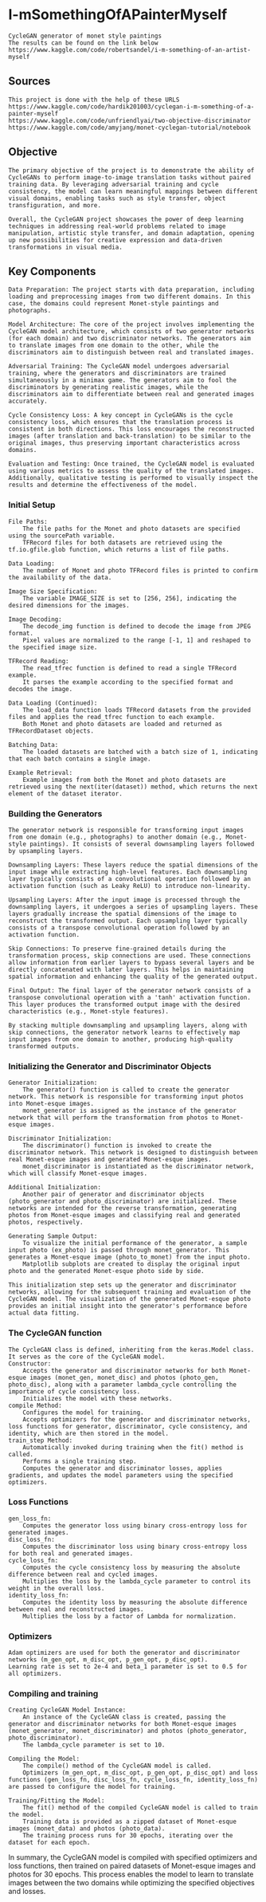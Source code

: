 # I-mSomethingOfAPainterMyself
    CycleGAN generator of monet style paintings
    The results can be found on the link below
    https://www.kaggle.com/code/robertsandel/i-m-something-of-an-artist-myself
## Sources
    This project is done with the help of these URLS
    https://www.kaggle.com/code/hardik201003/cyclegan-i-m-something-of-a-painter-myself
    https://www.kaggle.com/code/unfriendlyai/two-objective-discriminator
    https://www.kaggle.com/code/amyjang/monet-cyclegan-tutorial/notebook


## Objective
    The primary objective of the project is to demonstrate the ability of CycleGANs to perform image-to-image translation tasks without paired training data. By leveraging adversarial training and cycle consistency, the model can learn meaningful mappings between different visual domains, enabling tasks such as style transfer, object transfiguration, and more.

    Overall, the CycleGAN project showcases the power of deep learning techniques in addressing real-world problems related to image manipulation, artistic style transfer, and domain adaptation, opening up new possibilities for creative expression and data-driven transformations in visual media.

## Key Components

    Data Preparation: The project starts with data preparation, including loading and preprocessing images from two different domains. In this case, the domains could represent Monet-style paintings and photographs.

    Model Architecture: The core of the project involves implementing the CycleGAN model architecture, which consists of two generator networks (for each domain) and two discriminator networks. The generators aim to translate images from one domain to the other, while the discriminators aim to distinguish between real and translated images.

    Adversarial Training: The CycleGAN model undergoes adversarial training, where the generators and discriminators are trained simultaneously in a minimax game. The generators aim to fool the discriminators by generating realistic images, while the discriminators aim to differentiate between real and generated images accurately.

    Cycle Consistency Loss: A key concept in CycleGANs is the cycle consistency loss, which ensures that the translation process is consistent in both directions. This loss encourages the reconstructed images (after translation and back-translation) to be similar to the original images, thus preserving important characteristics across domains.

    Evaluation and Testing: Once trained, the CycleGAN model is evaluated using various metrics to assess the quality of the translated images. Additionally, qualitative testing is performed to visually inspect the results and determine the effectiveness of the model.

### Initial Setup

    File Paths:
        The file paths for the Monet and photo datasets are specified using the sourcePath variable.
        TFRecord files for both datasets are retrieved using the tf.io.gfile.glob function, which returns a list of file paths.

    Data Loading:
        The number of Monet and photo TFRecord files is printed to confirm the availability of the data.

    Image Size Specification:
        The variable IMAGE_SIZE is set to [256, 256], indicating the desired dimensions for the images.

    Image Decoding:
        The decode_img function is defined to decode the image from JPEG format.
        Pixel values are normalized to the range [-1, 1] and reshaped to the specified image size.

    TFRecord Reading:
        The read_tfrec function is defined to read a single TFRecord example.
        It parses the example according to the specified format and decodes the image.

    Data Loading (Continued):
        The load_data function loads TFRecord datasets from the provided files and applies the read_tfrec function to each example.
        Both Monet and photo datasets are loaded and returned as TFRecordDataset objects.

    Batching Data:
        The loaded datasets are batched with a batch size of 1, indicating that each batch contains a single image.

    Example Retrieval:
        Example images from both the Monet and photo datasets are retrieved using the next(iter(dataset)) method, which returns the next element of the dataset iterator.


### Building the Generators

    The generator network is responsible for transforming input images from one domain (e.g., photographs) to another domain (e.g., Monet-style paintings). It consists of several downsampling layers followed by upsampling layers.

    Downsampling Layers: These layers reduce the spatial dimensions of the input image while extracting high-level features. Each downsampling layer typically consists of a convolutional operation followed by an activation function (such as Leaky ReLU) to introduce non-linearity.

    Upsampling Layers: After the input image is processed through the downsampling layers, it undergoes a series of upsampling layers. These layers gradually increase the spatial dimensions of the image to reconstruct the transformed output. Each upsampling layer typically consists of a transpose convolutional operation followed by an activation function.

    Skip Connections: To preserve fine-grained details during the transformation process, skip connections are used. These connections allow information from earlier layers to bypass several layers and be directly concatenated with later layers. This helps in maintaining spatial information and enhancing the quality of the generated output.

    Final Output: The final layer of the generator network consists of a transpose convolutional operation with a 'tanh' activation function. This layer produces the transformed output image with the desired characteristics (e.g., Monet-style features).

    By stacking multiple downsampling and upsampling layers, along with skip connections, the generator network learns to effectively map input images from one domain to another, producing high-quality transformed outputs.


### Initializing the Generator and Discriminator Objects
    Generator Initialization:
        The generator() function is called to create the generator network. This network is responsible for transforming input photos into Monet-esque images.
        monet_generator is assigned as the instance of the generator network that will perform the transformation from photos to Monet-esque images.

    Discriminator Initialization:
        The discriminator() function is invoked to create the discriminator network. This network is designed to distinguish between real Monet-esque images and generated Monet-esque images.
        monet_discriminator is instantiated as the discriminator network, which will classify Monet-esque images.

    Additional Initialization:
        Another pair of generator and discriminator objects (photo_generator and photo_discriminator) are initialized. These networks are intended for the reverse transformation, generating photos from Monet-esque images and classifying real and generated photos, respectively.

    Generating Sample Output:
        To visualize the initial performance of the generator, a sample input photo (ex_photo) is passed through monet_generator. This generates a Monet-esque image (photo_to_monet) from the input photo.
        Matplotlib subplots are created to display the original input photo and the generated Monet-esque photo side by side.

    This initialization step sets up the generator and discriminator networks, allowing for the subsequent training and evaluation of the CycleGAN model. The visualization of the generated Monet-esque photo provides an initial insight into the generator's performance before actual data fitting.

### The CycleGAN function
    The CycleGAN class is defined, inheriting from the keras.Model class. It serves as the core of the CycleGAN model.
    Constructor:
        Accepts the generator and discriminator networks for both Monet-esque images (monet_gen, monet_disc) and photos (photo_gen, photo_disc), along with a parameter lambda_cycle controlling the importance of cycle consistency loss.
        Initializes the model with these networks.
    compile Method:
        Configures the model for training.
        Accepts optimizers for the generator and discriminator networks, loss functions for generator, discriminator, cycle consistency, and identity, which are then stored in the model.
    train_step Method:
        Automatically invoked during training when the fit() method is called.
        Performs a single training step.
        Computes the generator and discriminator losses, applies gradients, and updates the model parameters using the specified optimizers.

### Loss Functions
    gen_loss_fn:
        Computes the generator loss using binary cross-entropy loss for generated images.
    disc_loss_fn:
        Computes the discriminator loss using binary cross-entropy loss for both real and generated images.
    cycle_loss_fn:
        Computes the cycle consistency loss by measuring the absolute difference between real and cycled images.
        Multiplies the loss by the lambda_cycle parameter to control its weight in the overall loss.
    identity_loss_fn:
        Computes the identity loss by measuring the absolute difference between real and reconstructed images.
        Multiplies the loss by a factor of Lambda for normalization.

### Optimizers
    Adam optimizers are used for both the generator and discriminator networks (m_gen_opt, m_disc_opt, p_gen_opt, p_disc_opt).
    Learning rate is set to 2e-4 and beta_1 parameter is set to 0.5 for all optimizers.

### Compiling and training
    Creating CycleGAN Model Instance:
        An instance of the CycleGAN class is created, passing the generator and discriminator networks for both Monet-esque images (monet_generator, monet_discriminator) and photos (photo_generator, photo_discriminator).
        The lambda_cycle parameter is set to 10.

    Compiling the Model:
        The compile() method of the CycleGAN model is called.
        Optimizers (m_gen_opt, m_disc_opt, p_gen_opt, p_disc_opt) and loss functions (gen_loss_fn, disc_loss_fn, cycle_loss_fn, identity_loss_fn) are passed to configure the model for training.

    Training/Fitting the Model:
        The fit() method of the compiled CycleGAN model is called to train the model.
        Training data is provided as a zipped dataset of Monet-esque images (monet_data) and photos (photo_data).
        The training process runs for 30 epochs, iterating over the dataset for each epoch.

In summary, the CycleGAN model is compiled with specified optimizers and loss functions, then trained on paired datasets of Monet-esque images and photos for 30 epochs. This process enables the model to learn to translate images between the two domains while optimizing the specified objectives and losses.

